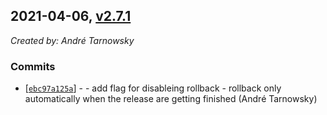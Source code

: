 ## 2021-04-06, [v2.7.1](https://github.com/lotterfriends/git-flow-buddy/releases/tag/2.7.1)

*Created by: André Tarnowsky*

### Commits
  - [[`ebc97a125a`](https://github.com/lotterfriends/git-flow-buddy/commit/ebc97a125a8df1a46ae06dce521f7c727a235e32)] - - add flag for disableing rollback - rollback only automatically when the release are getting finished (André Tarnowsky)
